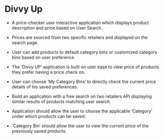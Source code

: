 # Divvy Up

* A price-checker user interactive application which displays product description and price based on User Search.

* Prices are sourced from two specific retailers and displayed on the search page.

* User can add products to default category bins or customized category bins based on user preference.

* The ‘Divvy UP’ application is built on user ease to view price of products they prefer having a price check on.

* User can choose ‘My Category Bins’ to directly check the current price details of his saved preferences.

* Build an application with a free search on two retailers API displaying similar results of products matching user search.

* Application should allow the user to choose the applicable ‘Category’ under which products can be saved.

* ‘Category Bin’ should allow the user to view the current price of the previously saved products.

